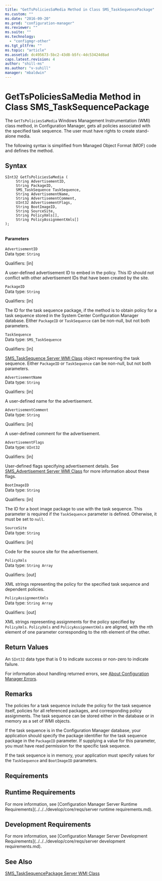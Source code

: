 ```yaml
---
title: "GetTsPoliciesSaMedia Method in Class SMS_TaskSequencePackage"
ms.custom: ""
ms.date: "2016-09-20"
ms.prod: "configuration-manager"
ms.reviewer: ""
ms.suite: ""
ms.technology: 
  - "configmgr-other"
ms.tgt_pltfrm: ""
ms.topic: "article"
ms.assetid: dc495673-5bc2-43d8-b5fc-4dc53424d8ad
caps.latest.revision: 4
author: "shill-ms"
ms.author: "v-suhill"
manager: "mbaldwin"
---
```

# GetTsPoliciesSaMedia Method in Class SMS_TaskSequencePackage
The `GetTsPoliciesSaMedia` Windows Management Instrumentation (WMI) class method, in Configuration Manager, gets all policies associated with the specified task sequence.  The user must have rights to create stand-alone media.  
  
 The following syntax is simplified from Managed Object Format (MOF) code and defines the method.  
  
## Syntax  
  
```  
SInt32 GetTsPoliciesSaMedia (  
     String AdvertisementID,  
     String PackageID,  
     SMS_TaskSequence TaskSequence,  
     String AdvertisementName,  
     String AdvertisementComment,  
     UInt32 AdvertisementFlags,  
     String BootImageID,  
     String SourceSite,  
     String PolicyXmls[],  
     String PolicyAssignmentXmls[]  
);  
  
```  
  
#### Parameters  
 `AdvertisementID`  
 Data type: `String`  
  
 Qualifiers: [in]  
  
 A user-defined advertisement ID to embed in the policy. This ID should not conflict with other advertisement IDs that have been created by the site.  
  
 `PackageID`  
 Data type: `String`  
  
 Qualifiers: [in]  
  
 The ID for the task sequence package, if the method is to obtain policy for a task sequence stored in the System Center Configuration Manager database. Either `PackageID` or `TaskSequence` can be non-null, but not both parameters.  
  
 `TaskSequence`  
 Data type: `SMS_TaskSequence`  
  
 Qualifiers: [in]  
  
 [SMS_TaskSequence Server WMI Class](../../../develop/reference/osd/sms_tasksequence-server-wmi-class.md) object representing the task sequence. Either `PackageID` or `TaskSequence` can be non-null, but not both parameters.  
  
 `AdvertisementName`  
 Data type: `String`  
  
 Qualifiers: [in]  
  
 A user-defined name for the advertisement.  
  
 `AdvertisementComment`  
 Data type: `String`  
  
 Qualifiers: [in]  
  
 A user-defined comment for the advertisement.  
  
 `AdvertisementFlags`  
 Data type: `UInt32`  
  
 Qualifiers: [in]  
  
 User-defined flags specifying advertisement details. See [SMS_Advertisement Server WMI Class](../../../develop/reference/core/servers/configure/sms_advertisement-server-wmi-class.md) for more information about these flags.  
  
 `BootImageID`  
 Data type: `String`  
  
 Qualifiers: [in]  
  
 The ID for a boot image package to use with the task sequence. This parameter is required if the `TaskSequence` parameter is defined. Otherwise, it must be set to `null`.  
  
 `SourceSite`  
 Data type: `String`  
  
 Qualifiers: [in]  
  
 Code for the source site for the advertisement.  
  
 `PolicyXmls`  
 Data type: `String Array`  
  
 Qualifiers: [out]  
  
 XML strings representing the policy for the specified task sequence and dependent policies.  
  
 `PolicyAssignmentXmls`  
 Data type: `String Array`  
  
 Qualifiers: [out]  
  
 XML strings representing assignments for the policy specified by `PolicyXmls`. `PolicyXmls` and `PolicyAssignmentXmls` are aligned, with the nth element of one parameter corresponding to the nth element of the other.  
  
## Return Values  
 An `SInt32` data type that is 0 to indicate success or non-zero to indicate failure.  
  
 For information about handling returned errors, see [About Configuration Manager Errors](../../../develop/core/understand/about-configuration-manager-errors.md).  
  
## Remarks  
 The policies for a task sequence include the policy for the task sequence itself, policies for all referenced packages, and corresponding policy assignments. The task sequence can be stored either in the database or in memory as a set of WMI objects.  
  
 If the task sequence is in the Configuration Manager database, your application should specify the package identifier for the task sequence package in the `PackageID` parameter. If supplying a value for this parameter, you must have read permission for the specific task sequence.  
  
 If the task sequence is in memory, your application must specify values for the `TaskSequence` and `BootImageID` parameters.  
  
## Requirements  
  
## Runtime Requirements  
 For more information, see [Configuration Manager Server Runtime Requirements](../../../develop/core/reqs/server runtime requirements.md).  
  
## Development Requirements  
 For more information, see [Configuration Manager Server Development Requirements](../../../develop/core/reqs/server development requirements.md).  
  
## See Also  
 [SMS_TaskSequencePackage Server WMI Class](../../../develop/reference/osd/sms_tasksequencepackage-server-wmi-class.md)
